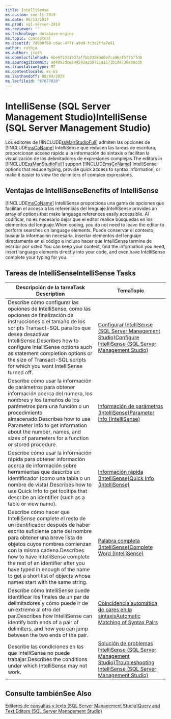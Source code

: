 ```yaml
---
title: IntelliSense
ms.custom: seo-lt-2019
ms.date: 06/13/2017
ms.prod: sql-server-2014
ms.reviewer: ''
ms.technology: database-engine
ms.topic: conceptual
ms.assetid: 7d6b0f60-c6ac-4f71-a9d0-fc3c2ffa7e91
author: rothja
ms.author: jroth
ms.openlocfilehash: 6be9f1311937affbb7358dd0e7ca96af5f7bffdb
ms.sourcegitcommit: ad4d92dce894592a259721a1571b1d8736abacdb
ms.translationtype: MT
ms.contentlocale: es-ES
ms.lasthandoff: 08/04/2020
ms.locfileid: "87677010"
---
```

# <a name="intellisense-sql-server-management-studio"></a><span data-ttu-id="d9cc5-102">IntelliSense (SQL Server Management Studio)</span><span class="sxs-lookup"><span data-stu-id="d9cc5-102">IntelliSense (SQL Server Management Studio)</span></span>
  <span data-ttu-id="d9cc5-103">Los editores de [!INCLUDE[ssManStudioFull](../../includes/ssmanstudiofull-md.md)] admiten las opciones de [!INCLUDE[msCoName](../../includes/msconame-md.md)] IntelliSense que reducen las tareas de escritura, proporcionan acceso rápido a la información de sintaxis o facilitan la visualización de los delimitadores de expresiones complejas.</span><span class="sxs-lookup"><span data-stu-id="d9cc5-103">The editors in [!INCLUDE[ssManStudioFull](../../includes/ssmanstudiofull-md.md)] support [!INCLUDE[msCoName](../../includes/msconame-md.md)] IntelliSense options that reduce typing, provide quick access to syntax information, or make it easier to view the delimiters of complex expressions.</span></span>  
  
## <a name="benefits-of-intellisense"></a><span data-ttu-id="d9cc5-104">Ventajas de IntelliSense</span><span class="sxs-lookup"><span data-stu-id="d9cc5-104">Benefits of IntelliSense</span></span>  
 [!INCLUDE[msCoName](../../includes/msconame-md.md)] <span data-ttu-id="d9cc5-105">IntelliSense proporciona una gama de opciones que facilitan el acceso a las referencias del lenguaje.</span><span class="sxs-lookup"><span data-stu-id="d9cc5-105">IntelliSense provides an array of options that make language references easily accessible.</span></span> <span data-ttu-id="d9cc5-106">Al codificar, no es necesario dejar que el editor realice búsquedas en los elementos del lenguaje.</span><span class="sxs-lookup"><span data-stu-id="d9cc5-106">When coding, you do not need to leave the editor to perform searches on language elements.</span></span> <span data-ttu-id="d9cc5-107">Puede conservar el contexto, buscar la información necesaria, insertar elementos del lenguaje directamente en el código e incluso hacer que IntelliSense termine de escribir por usted.</span><span class="sxs-lookup"><span data-stu-id="d9cc5-107">You can keep your context, find the information you need, insert language elements directly into your code, and even have IntelliSense complete your typing for you.</span></span>  
  
## <a name="intellisense-tasks"></a><span data-ttu-id="d9cc5-108">Tareas de IntelliSense</span><span class="sxs-lookup"><span data-stu-id="d9cc5-108">IntelliSense Tasks</span></span>  
  
|<span data-ttu-id="d9cc5-109">Descripción de la tarea</span><span class="sxs-lookup"><span data-stu-id="d9cc5-109">Task Description</span></span>|<span data-ttu-id="d9cc5-110">Tema</span><span class="sxs-lookup"><span data-stu-id="d9cc5-110">Topic</span></span>|  
|----------------------|-----------|  
|<span data-ttu-id="d9cc5-111">Describe cómo configurar las opciones de IntelliSense, como las opciones de finalización de instrucciones o el tamaño de los scripts Transact-SQL para los que desea desactivar IntelliSense.</span><span class="sxs-lookup"><span data-stu-id="d9cc5-111">Describes how to configure IntelliSense options such as statement completion options or the size of Transact-SQL scripts for which you want IntelliSense turned off.</span></span>|[<span data-ttu-id="d9cc5-112">Configurar IntelliSense &#40;SQL Server Management Studio&#41;</span><span class="sxs-lookup"><span data-stu-id="d9cc5-112">Configure IntelliSense &#40;SQL Server Management Studio&#41;</span></span>](configure-intellisense-sql-server-management-studio.md)|  
|<span data-ttu-id="d9cc5-113">Describe cómo usar la información de parámetros para obtener información acerca del número, los nombres y los tamaños de los parámetros para una función o un procedimiento almacenado.</span><span class="sxs-lookup"><span data-stu-id="d9cc5-113">Describes how to use Parameter Info to get information about the number, names, and sizes of parameters for a function or stored procedure.</span></span>|[<span data-ttu-id="d9cc5-114">Información de parámetros &#40;IntelliSense&#41;</span><span class="sxs-lookup"><span data-stu-id="d9cc5-114">Parameter Info &#40;IntelliSense&#41;</span></span>](parameter-info-intellisense.md)|  
|<span data-ttu-id="d9cc5-115">Describe cómo usar la información rápida para obtener información acerca de información sobre herramientas que describe un identificador (como una tabla o un nombre de vista).</span><span class="sxs-lookup"><span data-stu-id="d9cc5-115">Describes how to use Quick Info to get tooltips that describe an identifier (such as a table or view name).</span></span>|[<span data-ttu-id="d9cc5-116">Información rápida &#40;IntelliSense&#41;</span><span class="sxs-lookup"><span data-stu-id="d9cc5-116">Quick Info &#40;IntelliSense&#41;</span></span>](quick-info-intellisense.md)|  
|<span data-ttu-id="d9cc5-117">Describe cómo hacer que IntelliSense complete el resto de un identificador después de haber escrito suficiente parte del nombre para obtener una breve lista de objetos cuyos nombres comienzan con la misma cadena.</span><span class="sxs-lookup"><span data-stu-id="d9cc5-117">Describes how to have IntelliSense complete the rest of an identifier after you have typed in enough of the name to get a short list of objects whose names start with the same string.</span></span>|[<span data-ttu-id="d9cc5-118">Palabra completa &#40;IntelliSense&#41;</span><span class="sxs-lookup"><span data-stu-id="d9cc5-118">Complete Word &#40;IntelliSense&#41;</span></span>](complete-word-intellisense.md)|  
|<span data-ttu-id="d9cc5-119">Describe cómo IntelliSense puede identificar los finales de un par de delimitadores y cómo puede ir de un extremo al otro del par.</span><span class="sxs-lookup"><span data-stu-id="d9cc5-119">Describes how IntelliSense can identify both ends of a pair of delimiters, and how you can jump between the two ends of the pair.</span></span>|[<span data-ttu-id="d9cc5-120">Coincidencia automática de pares en la sintaxis</span><span class="sxs-lookup"><span data-stu-id="d9cc5-120">Automatic Matching of Syntax Pairs</span></span>](automatic-matching-of-syntax-pairs.md)|  
|<span data-ttu-id="d9cc5-121">Describe las condiciones en las que IntelliSense no puede trabajar.</span><span class="sxs-lookup"><span data-stu-id="d9cc5-121">Describes the conditions under which IntelliSense may not work.</span></span>|[<span data-ttu-id="d9cc5-122">Solución de problemas IntelliSense (SQL Server Management Studio)</span><span class="sxs-lookup"><span data-stu-id="d9cc5-122">Troubleshooting IntelliSense (SQL Server Management Studio)</span></span>](troubleshooting-intellisense.md)|  
  
## <a name="see-also"></a><span data-ttu-id="d9cc5-123">Consulte también</span><span class="sxs-lookup"><span data-stu-id="d9cc5-123">See Also</span></span>  
 [<span data-ttu-id="d9cc5-124">Editores de consultas y texto &#40;SQL Server Management Studio&#41;</span><span class="sxs-lookup"><span data-stu-id="d9cc5-124">Query and Text Editors &#40;SQL Server Management Studio&#41;</span></span>](query-and-text-editors-sql-server-management-studio.md)  
  
  

